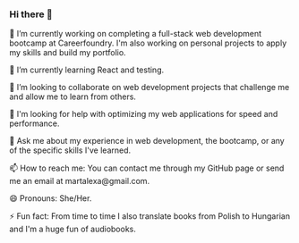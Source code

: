 ### Hi there 👋

<!--
**martalexaa/martalexaa** is a ✨ _special_ ✨ repository because its `README.md` (this file) appears on your GitHub profile.

Here are some ideas to get you started:

-->

<p>🔭 I’m currently working on completing a full-stack web development bootcamp at Careerfoundry. I'm also working on personal projects to apply my skills and build my portfolio.</p>
<p>🌱 I’m currently learning React and testing.</p>
<p>👯 I’m looking to collaborate on web development projects that challenge me and allow me to learn from others.</p>
<p>🤔 I'm looking for help with optimizing my web applications for speed and performance.</p>
<p>💬 Ask me about my experience in web development, the bootcamp, or any of the specific skills I've learned.</p>
<p>📫 How to reach me: You can contact me through my GitHub page or send me an email at martalexa@gmail.com.</p>
<p>😄 Pronouns: She/Her.</p>
<p>⚡ Fun fact: From time to time I also translate books from Polish to Hungarian and I'm a huge fun of audiobooks.</p>

